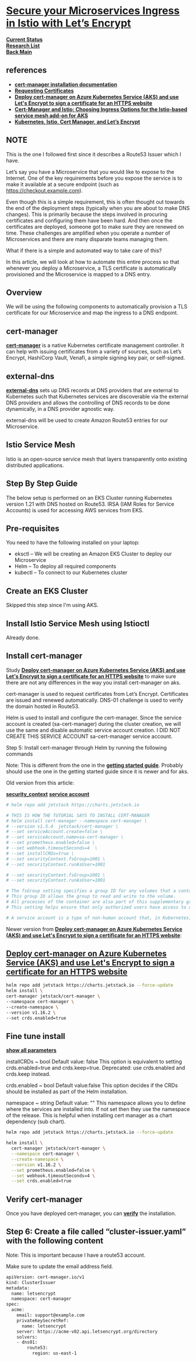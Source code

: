 # **[Secure your Microservices Ingress in Istio with Let’s Encrypt](https://invisibl.io/blog/secure-your-microservices-ingress-in-istio-with-lets-encrypt/)**

**[Current Status](../../../../development/status/weekly/current_status.md)**\
**[Research List](../../../research_list.md)**\
**[Back Main](../../../../README.md)**

## references

- **[cert-manager installation documentation](https://cert-manager.io/docs/installation/kubernetes/)**
- **[Requesting Certificates](https://cert-manager.io/docs/usage/)**
- **[Deploy cert-manager on Azure Kubernetes Service (AKS) and use Let's Encrypt to sign a certificate for an HTTPS website](https://cert-manager.io/docs/tutorials/getting-started-aks-letsencrypt/)**
- **[Cert-Manager and Istio: Choosing Ingress Options for the Istio-based service mesh add-on for AKS](https://medium.com/microsoftazure/cert-manager-and-istio-choosing-ingress-options-for-the-istio-based-service-mesh-add-on-for-aks-c633c97fa4f2)**
- **[Kubernetes, Istio, Cert Manager, and Let’s Encrypt](https://medium.com/@rd.petrusek/kubernetes-istio-cert-manager-and-lets-encrypt-c3e0822a3aaf)**

## NOTE

This is the one I followed first since it describes a Route53 Issuer which I have.

Let’s say you have a Microservice that you would like to expose to the Internet. One of the key requirements before you expose the service is to make it available at a secure endpoint (such as <https://checkout.example.com>).

Even though this is a simple requirement, this is often thought out towards the end of the deployment steps (typically when you are about to make DNS changes). This is primarily because the steps involved in procuring certificates and configuring them have been hard. And then once the certificates are deployed, someone got to make sure they are renewed on time. These challenges are amplified when you operate a number of Microservices and there are many disparate teams managing them.

What if there is a simple and automated way to take care of this?

In this article, we will look at how to automate this entire process so that whenever you deploy a Microservice, a TLS certificate is automatically provisioned and the Microservice is mapped to a DNS entry.

## Overview

We will be using the following components to automatically provision a TLS certificate for our Microservice and map the ingress to a DNS endpoint.

## cert-manager

**[cert-manager](https://cert-manager.io/docs/installation/supported-releases/)** is a native Kubernetes certificate management controller. It can help with issuing certificates from a variety of sources, such as Let’s Encrypt, HashiCorp Vault, Venafi, a simple signing key pair, or self-signed.

## external-dns

**[external-dns](https://github.com/kubernetes-sigs/external-dns)** sets up DNS records at DNS providers that are external to Kubernetes such that Kubernetes services are discoverable via the external DNS providers and allows the controlling of DNS records to be done dynamically, in a DNS provider agnostic way.

external-dns will be used to create Amazon Route53 entries for our Microservice.

## Istio Service Mesh

Istio is an open-source service mesh that layers transparently onto existing distributed applications.

## Step By Step Guide

The below setup is performed on an EKS Cluster running Kubernetes version 1.21 with DNS hosted on Route53. IRSA (IAM Roles for Service Accounts) is used for accessing AWS services from EKS.

## Pre-requisites

You need to have the following installed on your laptop:

- eksctl – We will be creating an Amazon EKS Cluster to deploy our Microservice
- Helm – To deploy all required components
- kubectl – To connect to our Kubernetes cluster

## Create an EKS Cluster

Skipped this step since I'm using AKS.

## Install Istio Service Mesh using Istioctl

Already done.

## Install cert-manager

Study **[Deploy cert-manager on Azure Kubernetes Service (AKS) and use Let's Encrypt to sign a certificate for an HTTPS website](./deploy_cert_manager_aks.md)** to make sure there are not any differences in the way you install cert-manager on aks.

cert-manager is used to request certificates from Let’s Encrypt. Certificates are issued and renewed automatically. DNS-01 challenge is used to verify the domain hosted in Route53.

Helm is used to install and configure the cert-manager. Since the service account is created (sa-cert-manager) during the cluster creation, we will use the same and disable automatic service account creation. I DID NOT CREATE THIS SERVICE ACCOUNT sa-cert-manager service account.

Step 5: Install cert-manager through Helm by running the following commands

Note: This is different from the one in the **[getting started guide](./getting_started_aks_lets_encrypt.md)**. Probably should use the one in the getting started guide since it is newer and for aks.

Old version from this article:

**[security_context](https://kubernetes.io/docs/tasks/configure-pod-container/security-context/)**
**[service account](https://kubernetes.io/docs/concepts/security/service-accounts/)**

```bash
# helm repo add jetstack https://charts.jetstack.io

# THIS IS HOW THE TUTORIAL SAYS TO INSTALL CERT-MANAGER
# helm install cert-manager --namespace cert-manager \
# --version v1.5.4  jetstack/cert-manager \
# --set serviceAccount.create=false \
# --set serviceAccount.name=sa-cert-manager \
# --set prometheus.enabled=false \
# --set webhook.timeoutSeconds=4  \
# --set installCRDs=true \
# --set securityContext.fsGroup=1001 \
# --set securityContext.runAsUser=1001

# --set securityContext.fsGroup=1001 \
# --set securityContext.runAsUser=1001

# The fsGroup setting specifies a group ID for any volumes that a container mounts. 
# This group ID allows the group to read and write to the volume. 
# All processes of the container are also part of this supplementary group. 
# This setting helps ensure that only authorized users have access to data. 

# A service account is a type of non-human account that, in Kubernetes, provides a distinct identity in a Kubernetes cluster. Application Pods, system components, and entities inside and outside the cluster can use a specific ServiceAccount's credentials to identify as that ServiceAccount. This identity is useful in various situations, including authenticating to the API server or implementing identity-based security policies.
```

Newer version from **[Deploy cert-manager on Azure Kubernetes Service (AKS) and use Let's Encrypt to sign a certificate for an HTTPS website](https://cert-manager.io/docs/tutorials/getting-started-aks-letsencrypt/)**:

## **[Deploy cert-manager on Azure Kubernetes Service (AKS) and use Let's Encrypt to sign a certificate for an HTTPS website](https://cert-manager.io/docs/tutorials/getting-started-aks-letsencrypt/)**

```bash
helm repo add jetstack https://charts.jetstack.io --force-update
helm install \
cert-manager jetstack/cert-manager \
--namespace cert-manager \
--create-namespace \
--version v1.16.2 \
--set crds.enabled=true
```

## Fine tune install

**[show all parameters](https://artifacthub.io/packages/helm/cert-manager/cert-manager)**

installCRDs ~ bool
Default value: false
This option is equivalent to setting crds.enabled=true and crds.keep=true. Deprecated: use crds.enabled and crds.keep instead.

crds.enabled ~ bool
Default value:false
This option decides if the CRDs should be installed as part of the Helm installation.

namespace ~ string
Default value:
""
This namespace allows you to define where the services are installed into. If not set then they use the namespace of the release. This is helpful when installing cert manager as a chart dependency (sub chart).

```bash
helm repo add jetstack https://charts.jetstack.io --force-update

helm install \
  cert-manager jetstack/cert-manager \
  --namespace cert-manager \
  --create-namespace \
  --version v1.16.2 \
  --set prometheus.enabled=false \
  --set webhook.timeoutSeconds=4 \
  --set crds.enabled=true

```

## Verify cert-manager

Once you have deployed cert-manager, you can **[verify](https://cert-manager.io/v1.6-docs/installation/verify/)** the installation.

## Step 6: Create a file called “cluster-issuer.yaml” with the following content

Note: This is important because I have a route53 account.

Make sure to update the email address field.

```bash
apiVersion: cert-manager.io/v1
kind: ClusterIssuer
metadata:
  name: letsencrypt
  namespace: cert-manager
spec:
  acme:
    email: support@example.com
    privateKeySecretRef:
      name: letsencrypt
    server: https://acme-v02.api.letsencrypt.org/directory
    solvers:
    - dns01:
        route53:
          region: us-east-1
```
